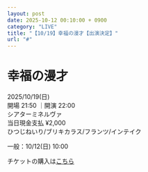 ```yaml
---
layout: post
date: 2025-10-12 00:10:00 + 0900
category: "LIVE"
title: "【10/19】幸福の漫才【出演決定】"
url: "#"
---
```


# 幸福の漫才<br>

<i class="fa-regular fa-calendar-alt"></i> 2025/10/19(日)<br>
<i class="fa-regular fa-clock"></i> 開場 21:50 ｜開演 22:00<br>
<i class="fa-solid fa-location-dot"></i> シアターミネルヴァ<br>
<i class="fa-solid fa-ticket"></i> 当日現金支払 ¥2,000<br>
<i class="fa-solid fa-users"></i> ひつじねいり/ブリキカラス/フランツ/インテイク

一般：10/12(日) 10:00

チケットの購入は<a href="https://x.gd/lZEvU" target="_blank">こちら</a>
